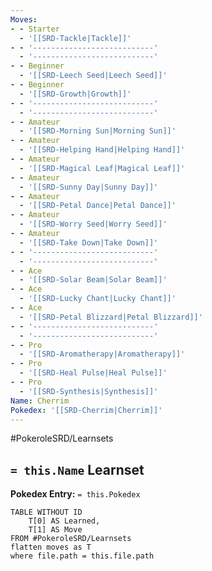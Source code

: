 ```yaml
---
Moves:
- - Starter
  - '[[SRD-Tackle|Tackle]]'
- - '---------------------------'
  - '---------------------------'
- - Beginner
  - '[[SRD-Leech Seed|Leech Seed]]'
- - Beginner
  - '[[SRD-Growth|Growth]]'
- - '---------------------------'
  - '---------------------------'
- - Amateur
  - '[[SRD-Morning Sun|Morning Sun]]'
- - Amateur
  - '[[SRD-Helping Hand|Helping Hand]]'
- - Amateur
  - '[[SRD-Magical Leaf|Magical Leaf]]'
- - Amateur
  - '[[SRD-Sunny Day|Sunny Day]]'
- - Amateur
  - '[[SRD-Petal Dance|Petal Dance]]'
- - Amateur
  - '[[SRD-Worry Seed|Worry Seed]]'
- - Amateur
  - '[[SRD-Take Down|Take Down]]'
- - '---------------------------'
  - '---------------------------'
- - Ace
  - '[[SRD-Solar Beam|Solar Beam]]'
- - Ace
  - '[[SRD-Lucky Chant|Lucky Chant]]'
- - Ace
  - '[[SRD-Petal Blizzard|Petal Blizzard]]'
- - '---------------------------'
  - '---------------------------'
- - Pro
  - '[[SRD-Aromatherapy|Aromatherapy]]'
- - Pro
  - '[[SRD-Heal Pulse|Heal Pulse]]'
- - Pro
  - '[[SRD-Synthesis|Synthesis]]'
Name: Cherrim
Pokedex: '[[SRD-Cherrim|Cherrim]]'
---
```


#PokeroleSRD/Learnsets

## `= this.Name` Learnset

**Pokedex Entry:** `= this.Pokedex`

```dataview
TABLE WITHOUT ID
    T[0] AS Learned,
    T[1] AS Move
FROM #PokeroleSRD/Learnsets
flatten moves as T
where file.path = this.file.path
```
